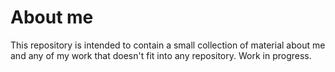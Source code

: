 # About me

This repository is intended to contain a small collection of material about me and any of my work that doesn't fit into any repository. Work in progress.
